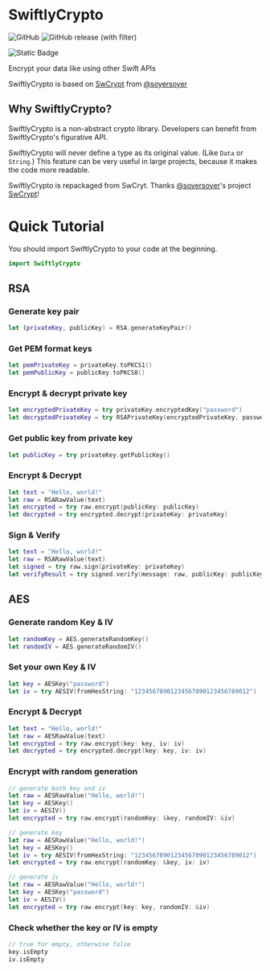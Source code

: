 # SwiftlyCrypto

![GitHub](https://img.shields.io/github/license/AreroKetahi/SwiftlyCrypto)
![GitHub release (with filter)](https://img.shields.io/github/v/release/AreroKetahi/SwiftlyCrypto)

![Static Badge](https://img.shields.io/badge/Swift_Package_Manager-compatible-default?logo=swift&logoColor=white)

Encrypt your data like using other Swift APIs

SwiftlyCrypto is based on [SwCrypt](https://github.com/soyersoyer/SwCrypt) from [@soyersoyer](https://github.com/soyersoyer)

## Why SwiftlyCrypto? 

SwiftlyCrypto is a non-abstract crypto library. Developers can benefit from SwiftlyCrypto's figurative API.

SwiftlyCrypto will never define a type as its original value. (Like `Data` or `String`.) This feature can be very useful in large projects, because it makes the code more readable.

SwiftlyCrypto is repackaged from SwCryt. Thanks [@soyersoyer](https://github.com/soyersoyer)'s project [SwCrypt](https://github.com/soyersoyer/SwCrypt)!

# Quick Tutorial

You should import SwiftlyCrypto to your code at the beginning.

```swift
import SwiftlyCrypto
```

## RSA

### Generate key pair

```swift
let (privateKey, publicKey) = RSA.generateKeyPair()
```

### Get PEM format keys

```swift
let pemPrivateKey = privateKey.toPKCS1()
let pemPublicKey = publicKey.toPKCS8()
```

### Encrypt & decrypt private key

```swift
let encryptedPrivateKey = try privateKey.encryptedKey("password")
let decryptedPrivateKey = try RSAPrivateKey(encryptedPrivateKey, password: "password")
```

### Get public key from private key

```swift
let publicKey = try privateKey.getPublicKey()
```

### Encrypt & Decrypt

```swift
let text = "Hello, world!"
let raw = RSARawValue(text)
let encrypted = try raw.encrypt(publicKey: publicKey)
let decrypted = try encrypted.decrypt(privateKey: privateKey)
```

### Sign & Verify

```swift
let text = "Hello, world!"
let raw = RSARawValue(text)
let signed = try raw.sign(privateKey: privateKey)
let verifyResult = try signed.verify(message: raw, publicKey: publicKey) // true for success, otherwise false
```

## AES

### Generate random Key & IV

```swift
let randomKey = AES.generateRandomKey()
let randomIV = AES.generateRandomIV()
```

### Set your own Key & IV

```swift
let key = AESKey("password")
let iv = try AESIV(fromHexString: "12345678901234567890123456789012")
```

### Encrypt & Decrypt

```swift
let text = "Hello, world!"
let raw = AESRawValue(text)
let encrypted = try raw.encrypt(key: key, iv: iv)
let decrypted = try encrypted.decrypt(key: key, iv: iv)
```

### Encrypt with random generation

```swift
// generate both key and iv
let raw = AESRawValue("Hello, world!")
let key = AESKey()
let iv = AESIV()
let encrypted = try raw.encrypt(randomKey: &key, randomIV: &iv)
```

```swift
// generate key
let raw = AESRawValue("Hello, world!")
let key = AESKey()
let iv = try AESIV(fromHexString: "12345678901234567890123456789012")
let encrypted = try raw.encrypt(randomKey: &key, iv: iv)
```

```swift
// generate iv
let raw = AESRawValue("Hello, world!")
let key = AESKey("password")
let iv = AESIV()
let encrypted = try raw.encrypt(key: key, randomIV: &iv)
```

### Check whether the key or IV is empty

```swift
// true for empty, otherwise false
key.isEmpty
iv.isEmpty
```
